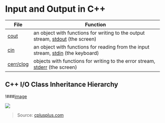 # Input and Output in C++

| File | Function | 
| ---- | -------- |
| [cout](https://github.com/EthanC2/Notes-and-Writeups/blob/main/C%2B%2B/Input%20and%20Output/Cout.md) | an object with functions for writing to the output stream, [stdout](https://www.cplusplus.com/reference/cstdio/stdout/#:~:text=The%20standard%20output%20stream%20is,stream%2C%20like%20fputs%20or%20fprintf.) (the screen) |
| [cin](https://github.com/EthanC2/Notes-and-Writeups/blob/main/C%2B%2B/Input%20and%20Output/Cin.md) | an object with functions for reading from the input stream, [stdin](https://www.cplusplus.com/reference/cstdio/stdin/#:~:text=FILE%20*%20stdin%3B,parameters%2C%20like%20fgets%20or%20fscanf.) (the keyboard) |
| [cerr/clog](https://github.com/EthanC2/Notes-and-Writeups/blob/main/C%2B%2B/Input%20and%20Output/Cerr%20and%20Clog.md) | objects with functions for writing to the error stream, [stderr](https://www.cplusplus.com/reference/cstdio/stderr/) (the screen) |

## C++ I/O Class Inheritance Hierarchy
!###[image](https://user-images.githubusercontent.com/70488531/126399700-abceb2f1-d5dd-4c46-8f2e-20ee0b9953bd.png)

<!-- Image Map Generated by http://www.image-map.net/ -->
<img src="https://user-images.githubusercontent.com/70488531/126399700-abceb2f1-d5dd-4c46-8f2e-20ee0b9953bd.png" usemap="#image-map">

<map name="image-map">
    <area target="" alt="ios_base" title="ios_base" href="https://www.cplusplus.com/reference/ios/ios_base/" coords="26,45,160,76" shape="rect">
    <area target="" alt="ios" title="ios" href="https://www.cplusplus.com/reference/ios/ios/" coords="27,149,161,118" shape="rect">
    <area target="" alt="istream" title="istream" href="https://www.cplusplus.com/reference/istream/istream/" coords="336,77,202,43" shape="rect">
    <area target="" alt="iostream" title="iostream" href="https://www.cplusplus.com/reference/istream/iostream/" coords="336,150,203,117" shape="rect">
    <area target="" alt="ostream" title="ostream" href="https://www.cplusplus.com/reference/ostream/ostream/" coords="201,193,335,222" shape="rect">
    <area target="" alt="streambuf" title="streambuf" href="https://www.cplusplus.com/reference/streambuf/streambuf/" coords="201,274,334,306" shape="rect">
    <area target="" alt="cin" title="cin" href="https://www.cplusplus.com/reference/iostream/cin/" coords="373,79,509,113" shape="rect">
    <area target="" alt="cout" title="cout" href="https://www.cplusplus.com/reference/iostream/cout/" coords="374,227,425,261" shape="rect">
    <area target="" alt="cerr" title="cerr" href="https://www.cplusplus.com/reference/iostream/cerr/" coords="425,227,465,261" shape="rect">
    <area target="" alt="clog" title="clog" href="https://www.cplusplus.com/reference/iostream/clog/" coords="509,227,466,260" shape="rect">
    <area target="" alt="ifstream" title="ifstream" href="https://www.cplusplus.com/reference/fstream/ifstream/" coords="" shape="rect">
    <area target="" alt="fstream" title="fstream" href="https://www.cplusplus.com/reference/fstream/fstream/" coords="" shape="rect">
    <area target="" alt="ofstream" title="ofstream" href="https://www.cplusplus.com/reference/fstream/ofstream/" coords="" shape="rect">
    <area target="" alt="filebuf" title="filebuf" href="https://www.cplusplus.com/reference/fstream/filebuf/" coords="" shape="rect">
    <area target="" alt="istringstream" title="istringstream" href="https://www.cplusplus.com/reference/sstream/istringstream/" coords="" shape="rect">
    <area target="" alt="stringstream" title="stringstream" href="https://www.cplusplus.com/reference/sstream/stringstream/" coords="" shape="rect">
    <area target="" alt="ostringstream" title="ostringstream" href="https://www.cplusplus.com/reference/sstream/ostringstream/" coords="" shape="rect">
    <area target="" alt="stringbuf" title="stringbuf" href="https://www.cplusplus.com/reference/sstream/stringbuf/" coords="" shape="rect">
</map>

>  Source: [cplusplus.com](https://www.cplusplus.com/reference/ios/) <br />

